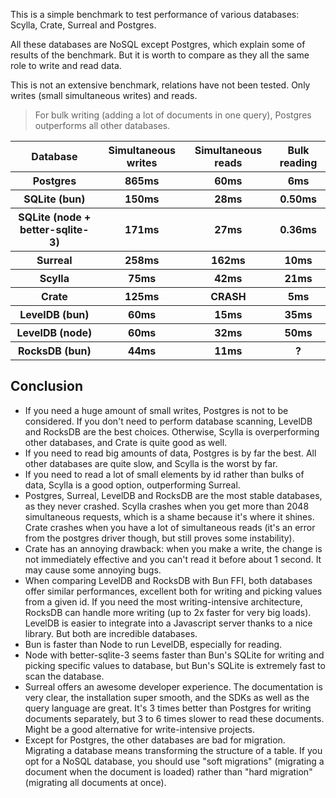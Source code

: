 This is a simple benchmark to test performance of various databases: Scylla, Crate, Surreal and Postgres.

All these databases are NoSQL except Postgres, which explain some of results of the benchmark. But it is worth to compare as they all the same role to write and read data.

This is not an extensive benchmark, relations have not been tested. Only writes (small simultaneous writes) and reads.

> For bulk writing (adding a lot of documents in one query), Postgres outperforms all other databases.

<table>
  <tr>
    <th>Database</th>
    <th>Simultaneous writes</th>
    <th>Simultaneous reads</th>
    <th>Bulk reading</th>
  </tr>
  <tr>
    <th>Postgres</th>
    <th>865ms</th>
    <th>60ms</th>
    <th>6ms</th>
  </tr>
  <tr>
    <th>SQLite (bun)</th>
    <th>150ms</th>
    <th>28ms</th>
    <th>0.50ms</th>
  </tr>
  <tr>
    <th>SQLite (node + better-sqlite-3)</th>
    <th>171ms</th>
    <th>27ms</th>
    <th>0.36ms</th>
  </tr>
  <tr>
    <th>Surreal</th>
    <th>258ms</th>
    <th>162ms</th>
    <th>10ms</th>
  </tr>
  <tr>
    <th>Scylla</th>
    <th>75ms</th>
    <th>42ms</th>
    <th>21ms</th>
  </tr>
  <tr>
    <th>Crate</th>
    <th>125ms</th>
    <th>CRASH</th>
    <th>5ms</th>
  </tr>
  <tr>
    <th>LevelDB (bun)</th>
    <th>60ms</th>
    <th>15ms</th>
    <th>35ms</th>
  </tr>
  <tr>
    <th>LevelDB (node)</th>
    <th>60ms</th>
    <th>32ms</th>
    <th>50ms</th>
  </tr>
  <tr>
    <th>RocksDB (bun)</th>
    <th>44ms</th>
    <th>11ms</th>
    <th>?</th>
  </tr>
</table>

## Conclusion

- If you need a huge amount of small writes, Postgres is not to be considered. If you don't need to perform database scanning, LevelDB and RocksDB are the best choices. Otherwise, Scylla is overperforming other databases, and Crate is quite good as well.
- If you need to read big amounts of data, Postgres is by far the best. All other databases are quite slow, and Scylla is the worst by far.
- If you need to read a lot of small elements by id rather than bulks of data, Scylla is a good option, outperforming Surreal.
- Postgres, Surreal, LevelDB and RocksDB are the most stable databases, as they never crashed. Scylla crashes when you get more than 2048 simultaneous requests, which is a shame because it's where it shines. Crate crashes when you have a lot of simultaneous reads (it's an error from the postgres driver though, but still proves some instability).
- Crate has an annoying drawback: when you make a write, the change is not immediately effective and you can't read it before about 1 second. It may cause some annoying bugs.
- When comparing LevelDB and RocksDB with Bun FFI, both databases offer similar performances, excellent both for writing and picking values from a given id. If you need the most writing-intensive architecture, RocksDB can handle more writing (up to 2x faster for very big loads). LevelDB is easier to integrate into a Javascript server thanks to a nice library. But both are incredible databases.
- Bun is faster than Node to run LevelDB, especially for reading.
- Node with better-sqlite-3 seems faster than Bun's SQLite for writing and picking specific values to database, but Bun's SQLite is extremely fast to scan the database.
- Surreal offers an awesome developer experience. The documentation is very clear, the installation super smooth, and the SDKs as well as the query language are great. It's 3 times better than Postgres for writing documents separately, but 3 to 6 times slower to read these documents. Might be a good alternative for write-intensive projects.
- Except for Postgres, the other databases are bad for migration. Migrating a database means transforming the structure of a table. If you opt for a NoSQL database, you should use "soft migrations" (migrating a document when the document is loaded) rather than "hard migration" (migrating all documents at once).

